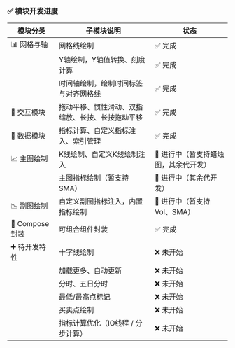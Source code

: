 
### ✅ 模块开发进度

| 模块分类       | 子模块说明                    | 状态                   |
|----------------|--------------------------|----------------------|
| 📊 网格与轴     | 网格线绘制                    | ✅ 完成                 |
|                | Y轴绘制，Y轴值转换、刻度计算          | ✅ 完成                 |
|                | 时间轴绘制，绘制时间标签与对齐网格线       | ✅ 完成                 |
| 🎯 交互模块     | 拖动平移、惯性滑动、双指缩放、长按、长按拖动平移 | ✅ 完成                 |
| 🧠 数据模块     | 指标计算、自定义指标注入、索引管理        | ✅ 完成                 |
| 📈 主图绘制     | K线绘制、自定义K线绘制注入           | 🚧 进行中（暂支持蜡烛图，其余代开发） |
|                | 主图指标绘制（暂支持 SMA）          | 🚧 进行中（其余代开发）        |
| 📉 副图绘制     | 自定义副图指标注入，内置指标绘制         | 🚧 进行中（暂支持 Vol、SMA）  |
| 🧩 Compose封装  | 可组合组件封装                  | ✅ 完成                 |
| ➕ 待开发特性   | 十字线绘制                    | ❌ 未开始                |
|                | 加载更多、自动更新                | ❌ 未开始                |
|                | 分时、五日分时                  | ❌ 未开始                |
|                | 最低/最高点标记                 | ❌ 未开始                |
|                | 买卖点绘制                    | ❌ 未开始                |
|                | 指标计算优化（IO线程 / 分步计算）      | ❌ 未开始                |